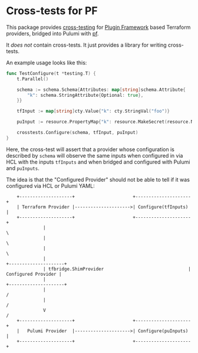 # Cross-tests for PF

This package provides [cross-testing](../../../../pkg/tests/cross-tests/README.md) for [Plugin Framework](https://developer.hashicorp.com/terraform/plugin/framework) based Terraform
providers, bridged into Pulumi with [pf](../../../README.md).

It *does not* contain cross-tests. It just provides a library for writing cross-tests.

An example usage looks like this:

``` go
func TestConfigure(t *testing.T) {
	t.Parallel()

    schema := schema.Schema{Attributes: map[string]schema.Attribute{
		"k": schema.StringAttribute{Optional: true},
	}}

    tfInput := map[string]cty.Value{"k": cty.StringVal("foo")}

    puInput := resource.PropertyMap{"k": resource.MakeSecret(resource.NewProperty("foo"))}

	crosstests.Configure(schema, tfInput, puInput)
}
```

Here, the cross-test will assert that a provider whose configuration is described by
`schema` will observe the same inputs when configured in via HCL with the inputs
`tfInputs` and when bridged and configured with Pulumi and `puInputs`.

The idea is that the "Configured Provider" should not be able to tell if it was configured
via HCL or Pulumi YAML:


```
    +--------------------+                      +---------------------+
    | Terraform Provider |--------------------->| Configure(tfInputs) |
    +--------------------+                      +---------------------+
              |                                                        \
              |                                                         \
              |                                                          \
              |                                                      +---------------------+
              | tfbridge.ShimProvider                                | Configured Provider |
              |                                                      +---------------------+
              |                                                          /
              |                                                         /
              V                                                        /
    +--------------------+                      +---------------------+
    |   Pulumi Provider  |--------------------->| Configure(puInputs) |
    +--------------------+                      +---------------------+
```

